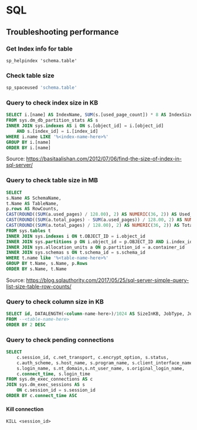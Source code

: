 # SQL

## Troubleshooting performance

### Get Index info for table

`sp_helpindex 'schema.table'`

### Check table size

``` sql
sp_spaceused 'schema.table'
```

### Query to check index size in KB

``` sql
SELECT i.[name] AS IndexName, SUM(s.[used_page_count]) * 8 AS IndexSizeKB
FROM sys.dm_db_partition_stats AS s
INNER JOIN sys.indexes AS i ON s.[object_id] = i.[object_id]
	AND s.[index_id] = i.[index_id]
WHERE i.name LIKE '%<index-name-here>%'
GROUP BY i.[name]
ORDER BY i.[name]
```

Source: https://basitaalishan.com/2012/07/06/find-the-size-of-index-in-sql-server/

### Query to check table size in MB

``` sql
SELECT
s.Name AS SchemaName,
t.Name AS TableName,
p.rows AS RowCounts,
CAST(ROUND((SUM(a.used_pages) / 128.00), 2) AS NUMERIC(36, 2)) AS Used_MB,
CAST(ROUND((SUM(a.total_pages) - SUM(a.used_pages)) / 128.00, 2) AS NUMERIC(36, 2)) AS Unused_MB,
CAST(ROUND((SUM(a.total_pages) / 128.00), 2) AS NUMERIC(36, 2)) AS Total_MB
FROM sys.tables t
INNER JOIN sys.indexes i ON t.OBJECT_ID = i.object_id
INNER JOIN sys.partitions p ON i.object_id = p.OBJECT_ID AND i.index_id = p.index_id
INNER JOIN sys.allocation_units a ON p.partition_id = a.container_id
INNER JOIN sys.schemas s ON t.schema_id = s.schema_id
WHERE t.name like '%<table-name-here>%'
GROUP BY t.Name, s.Name, p.Rows
ORDER BY s.Name, t.Name
```

Source: https://blog.sqlauthority.com/2017/05/25/sql-server-simple-query-list-size-table-row-counts/

### Query to check column size in KB

``` sql
SELECT id, DATALENGTH(<column-name-here>)/1024 AS SizeInKB, JobType, JobStatus, JobException, RetryFromJobId
FROM --<table-name-here>
ORDER BY 2 DESC
```

### Query to check pending connections

``` sql
SELECT
    c.session_id, c.net_transport, c.encrypt_option, s.status,
    c.auth_scheme, s.host_name, s.program_name, s.client_interface_name,
	s.login_name, s.nt_domain,s.nt_user_name, s.original_login_name,
	c.connect_time, s.login_time
FROM sys.dm_exec_connections AS c
JOIN sys.dm_exec_sessions AS s
    ON c.session_id = s.session_id
ORDER BY c.connect_time ASC
```

#### Kill connection

`KILL <session_id>`
